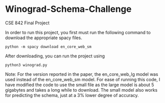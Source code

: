 # Winograd-Schema-Challenge
CSE 842 Final Project

In order to run this project, you first must run the following command to download the appropriate spacy files.

```python -m spacy download en_core_web_sm```

After downloading, you can run the project using

```python3 winograd.py```

Note: For the version reported in the paper, the en_core_web_lg model was used instead of the en_core_web_sm model. For ease of running this code, I have modified the code to use the small file as the large model is about 5 gigabytes and takes a long while to download. The small model also works for predicting the schema, just at a 3% lower degree of accuracy. 
